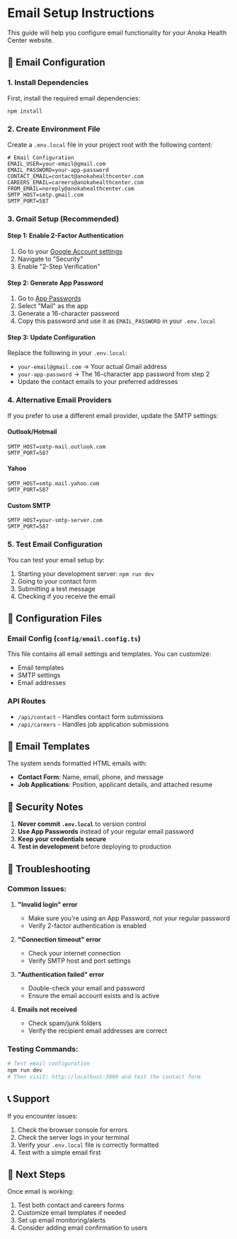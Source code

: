 # Email Setup Instructions

This guide will help you configure email functionality for your Anoka Health Center website.

## 📧 Email Configuration

### 1. Install Dependencies

First, install the required email dependencies:

```bash
npm install
```

### 2. Create Environment File

Create a `.env.local` file in your project root with the following content:

```env
# Email Configuration
EMAIL_USER=your-email@gmail.com
EMAIL_PASSWORD=your-app-password
CONTACT_EMAIL=contact@anokahealthcenter.com
CAREERS_EMAIL=careers@anokahealthcenter.com
FROM_EMAIL=noreply@anokahealthcenter.com
SMTP_HOST=smtp.gmail.com
SMTP_PORT=587
```

### 3. Gmail Setup (Recommended)

#### Step 1: Enable 2-Factor Authentication
1. Go to your [Google Account settings](https://myaccount.google.com/)
2. Navigate to "Security"
3. Enable "2-Step Verification"

#### Step 2: Generate App Password
1. Go to [App Passwords](https://myaccount.google.com/apppasswords)
2. Select "Mail" as the app
3. Generate a 16-character password
4. Copy this password and use it as `EMAIL_PASSWORD` in your `.env.local`

#### Step 3: Update Configuration
Replace the following in your `.env.local`:
- `your-email@gmail.com` → Your actual Gmail address
- `your-app-password` → The 16-character app password from step 2
- Update the contact emails to your preferred addresses

### 4. Alternative Email Providers

If you prefer to use a different email provider, update the SMTP settings:

#### Outlook/Hotmail
```env
SMTP_HOST=smtp-mail.outlook.com
SMTP_PORT=587
```

#### Yahoo
```env
SMTP_HOST=smtp.mail.yahoo.com
SMTP_PORT=587
```

#### Custom SMTP
```env
SMTP_HOST=your-smtp-server.com
SMTP_PORT=587
```

### 5. Test Email Configuration

You can test your email setup by:

1. Starting your development server: `npm run dev`
2. Going to your contact form
3. Submitting a test message
4. Checking if you receive the email

## 🔧 Configuration Files

### Email Config (`config/email.config.ts`)
This file contains all email settings and templates. You can customize:
- Email templates
- SMTP settings
- Email addresses

### API Routes
- `/api/contact` - Handles contact form submissions
- `/api/careers` - Handles job application submissions

## 📝 Email Templates

The system sends formatted HTML emails with:
- **Contact Form**: Name, email, phone, and message
- **Job Applications**: Position, applicant details, and attached resume

## 🚨 Security Notes

1. **Never commit `.env.local`** to version control
2. **Use App Passwords** instead of your regular email password
3. **Keep your credentials secure**
4. **Test in development** before deploying to production

## 🐛 Troubleshooting

### Common Issues:

1. **"Invalid login" error**
   - Make sure you're using an App Password, not your regular password
   - Verify 2-factor authentication is enabled

2. **"Connection timeout" error**
   - Check your internet connection
   - Verify SMTP host and port settings

3. **"Authentication failed" error**
   - Double-check your email and password
   - Ensure the email account exists and is active

4. **Emails not received**
   - Check spam/junk folders
   - Verify the recipient email addresses are correct

### Testing Commands:

```bash
# Test email configuration
npm run dev
# Then visit: http://localhost:3000 and test the contact form
```

## 📞 Support

If you encounter issues:
1. Check the browser console for errors
2. Check the server logs in your terminal
3. Verify your `.env.local` file is correctly formatted
4. Test with a simple email first

## 🎯 Next Steps

Once email is working:
1. Test both contact and careers forms
2. Customize email templates if needed
3. Set up email monitoring/alerts
4. Consider adding email confirmation to users
